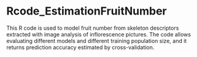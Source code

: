 # Rcode_EstimationFruitNumber
This R code is used to model fruit number from skeleton descriptors extracted with image analysis of inflorescence pictures.
The code allows evaluating different models and different training population size, and it returns prediction accuracy estimated by cross-validation.
